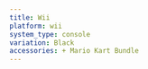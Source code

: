 ```yaml
---
title: Wii
platform: wii
system_type: console
variation: Black
accessories: + Mario Kart Bundle
---
```

